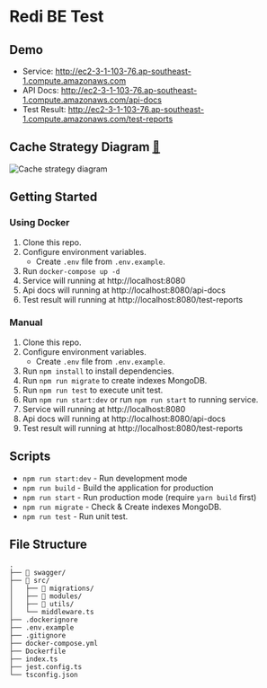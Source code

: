 # Redi BE Test

## Demo
- Service: http://ec2-3-1-103-76.ap-southeast-1.compute.amazonaws.com
- API Docs: http://ec2-3-1-103-76.ap-southeast-1.compute.amazonaws.com/api-docs
- Test Result: http://ec2-3-1-103-76.ap-southeast-1.compute.amazonaws.com/test-reports

## Cache Strategy Diagram [🔗](https://swimlanes.io/u/3XCpW2sKn)
![Cache strategy diagram](https://static.swimlanes.io/78af101b8401ad31d6b588fd89e0db26.png)
## Getting Started

### Using Docker
1. Clone this repo.
2. Configure environment variables.
   - Create `.env` file from `.env.example`.
3. Run `docker-compose up -d`
4. Service will running at http://localhost:8080
5. Api docs will running at http://localhost:8080/api-docs
6. Test result will running at http://localhost:8080/test-reports

### Manual
1. Clone this repo.
2. Configure environment variables.
   - Create `.env` file from `.env.example`.
3. Run `npm install` to install dependencies.
4. Run `npm run migrate` to create indexes MongoDB.
5. Run `npm run test` to execute unit test.
6. Run `npm run start:dev` or run `npm run start` to running service.
7. Service will running at http://localhost:8080
8. Api docs will running at http://localhost:8080/api-docs
9. Test result will running at http://localhost:8080/test-reports


## Scripts

- `npm run start:dev` - Run development mode
- `npm run build` - Build the application for production
- `npm run start` - Run production mode (require `yarn build` first)
- `npm run migrate` - Check & Create indexes MongoDB.
- `npm run test` - Run unit test.


## File Structure

```raw
.
├── 📂 swagger/                   
├── 📂 src/
│   ├── 📂 migrations/             
│   ├── 📂 modules/             
│   ├── 📂 utils/         
│   └── middleware.ts               
├── .dockerignore              
├── .env.example          
├── .gitignore                 
├── docker-compose.yml
├── Dockerfile               
├── index.ts
├── jest.config.ts
└── tsconfig.json     
```